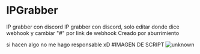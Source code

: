 # IPGrabber
IP grabber con discord
IP grabber con discord, solo editar donde dice webhook y cambiar "#" por link de webhook
Creado por aburrimiento

si hacen algo no me hago responsable xD
#IMAGEN DE SCRIPT
![unknown](https://user-images.githubusercontent.com/84819214/134777578-ea380e94-e25b-40ed-ac0e-221f145a891b.jpg)
